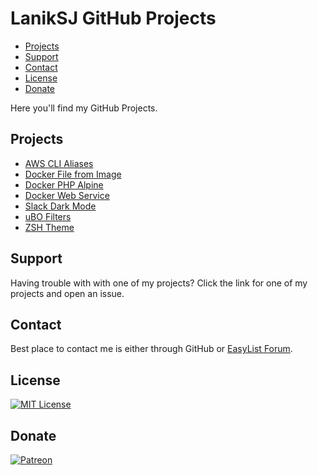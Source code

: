 # LanikSJ GitHub Projects

-   [Projects](#projects)
-   [Support](#support)
-   [Contact](#contact)
-   [License](#license)
-   [Donate](#donate)

Here you'll find my GitHub Projects.

## Projects

-   [AWS CLI Aliases](https://github.com/LanikSJ/awscli-aliases)
-   [Docker File from Image](https://github.com/LanikSJ/dfimage)
-   [Docker PHP Alpine](https://github.com/LanikSJ/docker-php-alpine)
-   [Docker Web Service](https://github.com/LanikSJ/docker-web-service)
-   [Slack Dark Mode](https://github.com/LanikSJ/slack-dark-mode)
-   [uBO Filters](https://github.com/LanikSJ/ubo-filters)
-   [ZSH Theme](https://github.com/LanikSJ/zsh-theme)

## Support

Having trouble with with one of my projects? Click the link for one of my projects and open an issue.

## Contact

Best place to contact me is either through GitHub or [EasyList Forum](https://forums.lanik.us).

## License

[![MIT License](https://img.shields.io/badge/license-MIT-blue)](https://en.wikipedia.org/wiki/MIT_License)

## Donate

[![Patreon](https://img.shields.io/badge/patreon-donate-red.svg)](https://www.patreon.com/laniksj/overview)
